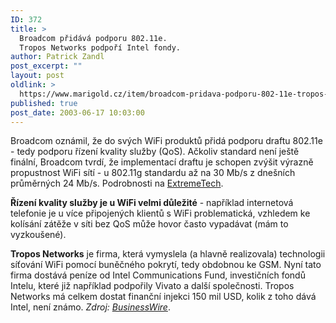 ```yaml
---
ID: 372
title: >
  Broadcom přidává podporu 802.11e.
  Tropos Networks podpoří Intel fondy.
author: Patrick Zandl
post_excerpt: ""
layout: post
oldlink: >
  https://www.marigold.cz/item/broadcom-pridava-podporu-802-11e-tropos-networks-podpori-intel-fondy
published: true
post_date: 2003-06-17 10:03:00
---
```

<p>
Broadcom oznámil, že do svých WiFi produktů přidá podporu draftu 802.11e - tedy podporu řízení kvality služby (QoS). Ačkoliv standard není ještě finální, Broadcom tvrdí, že implementací draftu je schopen zvýšit výrazně propustnost WiFi sítí - u 802.11g standardu až na 30 Mb/s z dnešních průměrných 24 Mb/s. Podrobnosti na <A href="http://www.extremetech.com/article2/0,3973,1128665,00.asp" target=_blank>ExtremeTech</A>.</p>

<p>
<STRONG>Řízení kvality služby je u WiFi velmi důležité</STRONG> - například internetová telefonie je u více připojených klientů s WiFi problematická, vzhledem ke kolísání zátěže v síti bez QoS může hovor často vypadávat (mám to vyzkoušené).</p>

<p>
<STRONG>Tropos Networks</STRONG> je firma, která vymyslela (a hlavně realizovala) technologii síťování WiFi pomocí buněčného pokrytí, tedy obdobnou ke GSM. Nyní tato firma dostává peníze od Intel Communications Fund, investičních fondů Intelu, které již například podpořily Vivato a další společnosti. Tropos Networks má celkem dostat finanční injekci 150 mil USD, kolik z toho dává Intel, není známo. <EM>Zdroj: </EM><A href="http://www.businesswire.com/cgi-bin/cb_headline.cgi?&amp;story_file=bw.061603/231675440&amp;directory=/google&amp;header_file=header.htm&amp;footer_file=" target=_blank><EM>BusinessWire</EM></A>.</p>
